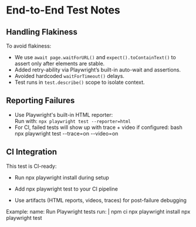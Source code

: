 # End-to-End Test Notes

## Handling Flakiness

To avoid flakiness:

- We use `await page.waitForURL()` and `expect().toContainText()` to assert only after elements are stable.
- Added retry-ability via Playwright’s built-in auto-wait and assertions.
- Avoided hardcoded `waitForTimeout()` delays.
- Test runs in `test.describe()` scope to isolate context.

## Reporting Failures

- Use Playwright's built-in HTML reporter:  
  Run with: `npx playwright test --reporter=html`
- For CI, failed tests will show up with trace + video if configured:
  bash
  npx playwright test --trace=on --video=on

## CI Integration
This test is CI-ready:

- Run npx playwright install during setup

- Add npx playwright test to your CI pipeline 

- Use artifacts (HTML reports, videos, traces) for post-failure debugging

Example:
name: Run Playwright tests
  run: |
    npm ci
    npx playwright install
    npx playwright test
